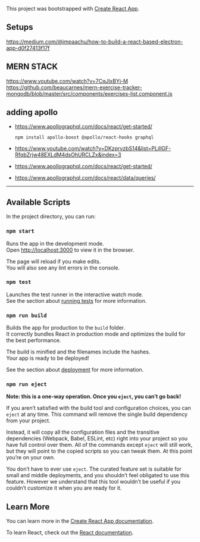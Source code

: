 This project was bootstrapped with [Create React App](https://github.com/facebook/create-react-app).

## Setups

https://medium.com/@impaachu/how-to-build-a-react-based-electron-app-d0f27413f17f

## MERN STACK

https://www.youtube.com/watch?v=7CqJlxBYj-M
https://github.com/beaucarnes/mern-exercise-tracker-mongodb/blob/master/src/components/exercises-list.component.js

## adding apollo

- https://www.apollographql.com/docs/react/get-started/

  `npm install apollo-boost @apollo/react-hooks graphql`

- https://www.youtube.com/watch?v=DKzprvzbS14&list=PLillGF-RfqbZrjw48EXLdM4dsOhURCLZx&index=3
- https://www.apollographql.com/docs/react/get-started/
- https://www.apollographql.com/docs/react/data/queries/

---

## Available Scripts

In the project directory, you can run:

### `npm start`

Runs the app in the development mode.<br />
Open [http://localhost:3000](http://localhost:3000) to view it in the browser.

The page will reload if you make edits.<br />
You will also see any lint errors in the console.

### `npm test`

Launches the test runner in the interactive watch mode.<br />
See the section about [running tests](https://facebook.github.io/create-react-app/docs/running-tests) for more information.

### `npm run build`

Builds the app for production to the `build` folder.<br />
It correctly bundles React in production mode and optimizes the build for the best performance.

The build is minified and the filenames include the hashes.<br />
Your app is ready to be deployed!

See the section about [deployment](https://facebook.github.io/create-react-app/docs/deployment) for more information.

### `npm run eject`

**Note: this is a one-way operation. Once you `eject`, you can’t go back!**

If you aren’t satisfied with the build tool and configuration choices, you can `eject` at any time. This command will remove the single build dependency from your project.

Instead, it will copy all the configuration files and the transitive dependencies (Webpack, Babel, ESLint, etc) right into your project so you have full control over them. All of the commands except `eject` will still work, but they will point to the copied scripts so you can tweak them. At this point you’re on your own.

You don’t have to ever use `eject`. The curated feature set is suitable for small and middle deployments, and you shouldn’t feel obligated to use this feature. However we understand that this tool wouldn’t be useful if you couldn’t customize it when you are ready for it.

## Learn More

You can learn more in the [Create React App documentation](https://facebook.github.io/create-react-app/docs/getting-started).

To learn React, check out the [React documentation](https://reactjs.org/).
